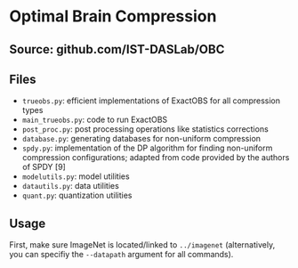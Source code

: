 # Optimal Brain Compression

## Source: github.com/IST-DASLab/OBC

## Files

* `trueobs.py`: efficient implementations of ExactOBS for all compression types
* `main_trueobs.py`: code to run ExactOBS 
* `post_proc.py`: post processing operations like statistics corrections
* `database.py`: generating databases for non-uniform compression
* `spdy.py`: implementation of the DP algorithm for finding non-uniform
  compression configurations; adapted from code provided by the authors of SPDY [9]
* `modelutils.py`: model utilities
* `datautils.py`: data utilities
* `quant.py`: quantization utilities

## Usage 

First, make sure ImageNet is located/linked to `../imagenet` (alternatively,
you can specifiy the `--datapath` argument for all commands).